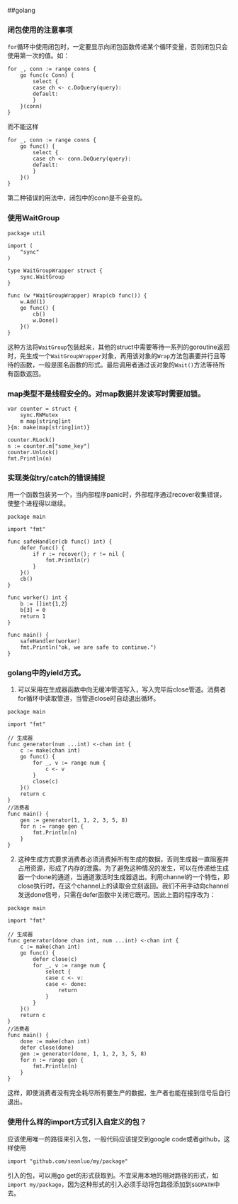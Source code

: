 ##golang
### 闭包使用的注意事项
`for`循环中使用闭包时，一定要显示向闭包函数传递某个循环变量，否则闭包只会使用第一次的值。如：
```golang
for _, conn := range conns {
    go func(c Conn) {
        select {
        case ch <- c.DoQuery(query):
        default:
        }
    }(conn)
}
```
而不能这样
```golang
for _, conn := range conns {
    go func() {
        select {
        case ch <- conn.DoQuery(query):
        default:
        }
    }()
}
```
第二种错误的用法中，闭包中的conn是不会变的。

### 使用WaitGroup
```golang
package util

import (
	"sync"
)

type WaitGroupWrapper struct {
	sync.WaitGroup
}

func (w *WaitGroupWrapper) Wrap(cb func()) {
	w.Add(1)
	go func() {
		cb()
		w.Done()
	}()
}
```
这种方法将`WaitGroup`包装起来，其他的struct中需要等待一系列的goroutine返回时，先生成一个`WaitGroupWrapper`对象，再用该对象的`Wrap`方法包裹要并行且等待的函数，一般是匿名函数的形式。最后调用者通过该对象的`Wait()`方法等待所有函数返回。

### map类型不是线程安全的。对map数据并发读写时需要加锁。
```golang
var counter = struct {
	sync.RWMutex
	m map[string]int
}{m: make(map[string]int)}

counter.RLock()
n := counter.m["some_key"]
counter.Unlock()
fmt.Println(n)
```

### 实现类似try/catch的错误捕捉
用一个函数包装另一个，当内部程序panic时，外部程序通过recover收集错误，使整个进程得以继续。
```golang
package main

import "fmt"

func safeHandler(cb func() int) {
	defer func() {
		if r := recover(); r != nil {
			fmt.Println(r)
		}
	}()
	cb()
}

func worker() int {
	b := []int{1,2}
    b[3] = 0
	return 1
}

func main() {
	safeHandler(worker)
	fmt.Println("ok, we are safe to continue.")
}
```
### golang中的yield方式。
1. 可以采用在生成器函数中向无缓冲管道写入，写入完毕后close管道。消费者for循环中读取管道，当管道close时自动退出循环。
```golang
package main

import "fmt"

// 生成器
func generator(num ...int) <-chan int {
	c := make(chan int)
	go func() {
		for _, v := range num {
			c <- v
		}
		close(c)
	}()
	return c
}
//消费者
func main() {
	gen := generator(1, 1, 2, 3, 5, 8)
	for n := range gen {
		fmt.Println(n)
	}
}
```
2. 这种生成方式要求消费者必须消费掉所有生成的数据，否则生成器一直阻塞并占用资源，形成了内存的泄露。为了避免这种情况的发生，可以在传递给生成器一个done的通道，当通道激活时生成器退出。利用channel的一个特性，即close执行时，在这个channel上的读取会立刻返回。我们不用手动向channel发送done信号，只需在defer函数中关闭它既可。因此上面的程序改为：

```golang
package main

import "fmt"

// 生成器
func generator(done chan int, num ...int) <-chan int {
	c := make(chan int)
	go func() {
		defer close(c)
		for _, v := range num {
			select {
			case c <- v:
			case <- done:
				return
			}
		}
	}()
	return c
}
//消费者
func main() {
	done := make(chan int)
	defer close(done)
	gen := generator(done, 1, 1, 2, 3, 5, 8)
	for n := range gen {
		fmt.Println(n)
	}
}
```
这样，即使消费者没有完全耗尽所有要生产的数据，生产者也能在接到信号后自行退出。

### 使用什么样的import方式引入自定义的包？
应该使用唯一的路径来引入包，一般代码应该提交到google code或者github，这样使用
```golang
import "github.com/seanluo/my/package"
```
引入的包，可以用go get的形式获取到。不宜采用本地的相对路径的形式，如`import my/package`，因为这种形式的引入必须手动将包路径添加到`$GOPATH`中去。